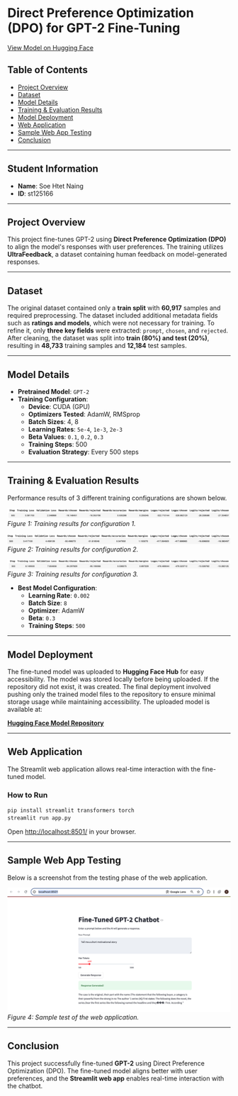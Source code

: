 
# Direct Preference Optimization (DPO) for GPT-2 Fine-Tuning

[View Model on Hugging Face](https://huggingface.co/SHN157/dpo-model)

## Table of Contents
- [Project Overview](#project-overview)
- [Dataset](#dataset)
- [Model Details](#model-details)
- [Training & Evaluation Results](#training--evaluation-results)
- [Model Deployment](#model-deployment)
- [Web Application](#web-application)
- [Sample Web App Testing](#sample-web-app-testing)
- [Conclusion](#conclusion)

---

## Student Information
- **Name**: Soe Htet Naing  
- **ID**: st125166  

---

## Project Overview
This project fine-tunes GPT-2 using **Direct Preference Optimization (DPO)** to align the model's responses with user preferences. The training utilizes **UltraFeedback**, a dataset containing human feedback on model-generated responses.

---

## Dataset
The original dataset contained only a **train split** with **60,917** samples and required preprocessing. The dataset included additional metadata fields such as **ratings and models**, which were not necessary for training. To refine it, only **three key fields** were extracted: `prompt`, `chosen`, and `rejected`. After cleaning, the dataset was split into **train (80%) and test (20%)**, resulting in **48,733** training samples and **12,184** test samples.

---

## Model Details
- **Pretrained Model**: `GPT-2`
- **Training Configuration**:
  - **Device**: CUDA (GPU)
  - **Optimizers Tested**: AdamW, RMSprop
  - **Batch Sizes**: 4, 8
  - **Learning Rates**: `5e-4`, `1e-3`, `2e-3`
  - **Beta Values**: `0.1`, `0.2`, `0.3`
  - **Training Steps**: 500
  - **Evaluation Strategy**: Every 500 steps

---

## Training & Evaluation Results
Performance results of 3 different training configurations are shown below.

![Result of config 1](testing/PerformanceConfig1.png)
*Figure 1: Training results for configuration 1.*

![Result of config 2](testing/PerformanceConfig2.png)
*Figure 2: Training results for configuration 2.*

![Result of config 3](testing/PerformanceConfig3.png)
*Figure 3: Training results for configuration 3.*

- **Best Model Configuration**:
  - **Learning Rate**: `0.002`
  - **Batch Size**: `8`
  - **Optimizer**: AdamW
  - **Beta**: `0.3`
  - **Training Steps**: `500`

---

## Model Deployment
The fine-tuned model was uploaded to **Hugging Face Hub** for easy accessibility. The model was stored locally before being uploaded. If the repository did not exist, it was created. The final deployment involved pushing only the trained model files to the repository to ensure minimal storage usage while maintaining accessibility. The uploaded model is available at:

[**Hugging Face Model Repository**](https://huggingface.co/SHN157/dpo-model)

---

## Web Application
The Streamlit web application allows real-time interaction with the fine-tuned model.

### How to Run
```bash
pip install streamlit transformers torch
streamlit run app.py
```
Open [http://localhost:8501/](http://localhost:8501/) in your browser.

---

## Sample Web App Testing
Below is a screenshot from the testing phase of the web application.

![Testing Web App](testing/Webtesting.png)
*Figure 4: Sample test of the web application.*

---

## Conclusion
This project successfully fine-tuned **GPT-2** using Direct Preference Optimization (DPO). The fine-tuned model aligns better with user preferences, and the **Streamlit web app** enables real-time interaction with the chatbot.
